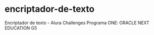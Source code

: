 # encriptador-de-texto
Encriptador de texto - Alura Challenges Programa ONE: ORACLE NEXT EDUCATION G5
